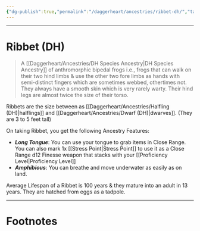 ```yaml
---
{"dg-publish":true,"permalink":"/daggerheart/ancestries/ribbet-dh/","tags":["TTRPG"]}
---
```



---
# Ribbet (DH)
> A [[Daggerheart/Ancestries/DH Species Ancestry\|DH Species Ancestry]] of anthromorphic bipedal frogs i.e., frogs that can walk on their two hind limbs & use the other two fore limbs as hands with semi-distinct fingers which are sometimes webbed, othertimes not. They always have a smooth skin which is very rarely warty. Their hind legs are almost twice the size of their torso.

Ribbets are the size between as [[Daggerheart/Ancestries/Halfling (DH)\|halflings]] and [[Daggerheart/Ancestries/Dwarf (DH)\|dwarves]]. (They are 3 to 5 feet tall)

On taking Ribbet, you get the following Ancestry Features:
- ***Long Tongue***: You can use your tongue to grab items in Close Range. You can also mark 1x [[Stress Point\|Stress Point]] to use it as a Close Range d12 Finesse weapon that stacks with your [[Proficiency Level\|Proficiency Level]]
- ***Amphibious***: You can breathe and move underwater as easily as on land.

Average Lifespan of a Ribbet is 100 years & they mature into an adult in 13 years.
They are hatched from eggs as a tadpole.

---
# Footnotes